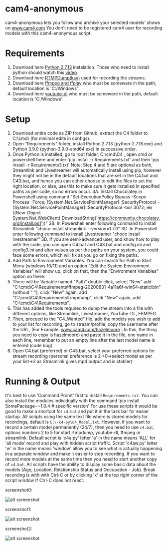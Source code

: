 cam4-anonymous
====================
cam4-anonymous lets you follow and archive your selected models' shows on www.cam4.com
You don't need to be registered cam4 user for recording models with this cam4-anonymous script.

Requirements
============
1. Download here [Python 2.7.13](https://www.python.org/ftp/python/2.7.13/python-2.7.13.msi) instalation. Those who need to install python should watch this [video](https://www.youtube.com/watch?v=QYUBz4mrnFU)
2. Download here [RTMPDump(ksv)](https://github.com/K-S-V/Scripts/releases) used for recording the streams.
3. Download here [ffmpeg and ffplay](https://ffmpeg.zeranoe.com/builds/) who must be somewere in the path, default location is 'C:/Windows'
4. Download here [youtube-dl](https://github.com/rg3/youtube-dl) who must be somewere in the path, default location is 'C:/Windows'

Setup
=====
1. Download entire code as ZIP from Github, extract the C4 folder to C:\cmd\ (for minimal edits in configs).
2. Open "Requirements" folder, install Python 2.7.13 (python-2.7.18.exe) and Python 3.9.0 (python-3.9.0-amd64.exe) in successive order.
3. Once Python is installed, go to root folder, C:\cmd\C4 , open cmd or powershell here and enter 'pip install -r Requirements.txt' and then 'pip install -r Requirements3.txt'
Note: Step 4 and 5 are optional as both, Streamlink and Livestreamer will automatically install using pip, however they might not be in the default locations that are set in the C4.bat and C43.bat, and hence you can either choose to edit the files to set the right location, or else, use this to make sure it gets installed in specified paths as per code, so no errors occur.
3A. Install Chocolatey in Powershell using command "Set-ExecutionPolicy Bypass -Scope Process -Force; [System.Net.ServicePointManager]::SecurityProtocol = [System.Net.ServicePointManager]::SecurityProtocol -bor 3072; iex ((New-Object System.Net.WebClient).DownloadString('https://community.chocolatey.org/install.ps1'))"
3B. In Powershell enter following command to install Streamlink "choco install streamlink --version=1.7.0"
3C. In Powershell enter following command to install Livestreamer "choco install livestreamer"
3D. If you are semi-advanced user, and know how to play with the code, you can open C4.bat and C43.bat and config.ini and config3.ini and alter values as per the paths on your system, you could face some errors, which will fix as you go on fixing the paths.
4. Add Path to Environment Variables. You can search for Path in Start Menu (windows 10/11) and an option "Edit the System Environment Variables" will show up, click on that, then the "Environment Variables" option on there.
5. There will be Variable named "Path" double click, select "New" add "C:\cmd\C4\Requirements\ffmpeg-20200831-4a11a6f-win64-static\bin" (without " "), click "New" again, add "C:\cmd\C4\Requirements\trmpdump", click "New" again, add "C:\cmd\C4\Requirements".
6. This has added the tools required to dump the stream into a file with different options, like Streamlink, Livestreamer, YouTube-DL, FFMPEG.
7. Then, proceed to the "C4_Wanted" file, add the models you wish to add to your list for recording, go to stream/profile, copy the username after the URL, (For Example: www.cam4.com/hazelmoore | In this, the thing you need to copy is hazelmoore) and paste it in the file, one name in each line, remember to put an empty line after the last model name is entered (code bug)
8. Open C4.bat (preferred) or C43.bat, select your preferred options for stream recording (personal preference is 2->0->select model as per your list->2 as Streamlink gives mp4 output and is stabler)

Running & Output
================
It's best to use 'Command Promt' first to install `Requirements.txt`. You can also install the modules individually with the command 'pip install SomePackage==1.0.4 # specific version'
For use these scripts it would be good to make a shortcut for `c4.bat` and put it in the task bar for easier startup. 
All scripts using the same text file where is stored models for recordings, default is `C:\-c4-py\C4_Model.txt`. 
However, if you want to record a certain model permanently (24/7), then you need to use `c4.bat`, options numbers 2 to 5 for start rtmpdump, youtube-dl, ffmpeg or streamlink.
Default script is 'c4a.py' letter 'a' in the name means 'ALL' for 'all mode' record and play with hidden script traffic. 
Script 'c4aw.py' letter 'w' in the name means 'window' allow you to see what is actually happening in a separate window and make it easier to stop recording.
If you want to record more models at the same time then you need to start another copy of `c4.bat`. 
All scripts have the ability to display some basic data about the models (Age, Location, Relationship Status and Occupation - Job).
Break recording is with with Ctrl-C or by clicking 'x' at the top right corner of the script window If Ctrl-C does not react.

screenshot0:

![alt screenshot](./screenshot0.jpg)

screenshot1:

![alt screenshot](./screenshot1.jpg)

screenshot2:

![alt screenshot](./screenshot2.jpg)
